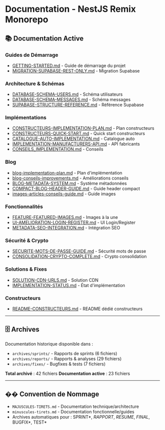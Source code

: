 # Documentation - NestJS Remix Monorepo

## 📚 Documentation Active

### Guides de Démarrage
- [GETTING-STARTED.md](./GETTING-STARTED.md) - Guide de démarrage du projet
- [MIGRATION-SUPABASE-REST-ONLY.md](./MIGRATION-SUPABASE-REST-ONLY.md) - Migration Supabase

### Architecture & Schémas
- [DATABASE-SCHEMA-USERS.md](./DATABASE-SCHEMA-USERS.md) - Schéma utilisateurs
- [DATABASE-SCHEMA-MESSAGES.md](./DATABASE-SCHEMA-MESSAGES.md) - Schéma messages
- [SUPABASE-STRUCTURE-REFERENCE.md](./SUPABASE-STRUCTURE-REFERENCE.md) - Référence Supabase

### Implémentations
- [CONSTRUCTEURS-IMPLEMENTATION-PLAN.md](./CONSTRUCTEURS-IMPLEMENTATION-PLAN.md) - Plan constructeurs
- [CONSTRUCTEURS-QUICK-START.md](./CONSTRUCTEURS-QUICK-START.md) - Quick start constructeurs
- [CATALOGUE-AUTO-IMPLEMENTATION.md](./CATALOGUE-AUTO-IMPLEMENTATION.md) - Catalogue auto
- [IMPLEMENTATION-MANUFACTURERS-API.md](./IMPLEMENTATION-MANUFACTURERS-API.md) - API fabricants
- [CONSEILS_IMPLEMENTATION.md](./CONSEILS_IMPLEMENTATION.md) - Conseils

### Blog
- [blog-implementation-plan.md](./blog-implementation-plan.md) - Plan d'implémentation
- [blog-conseils-improvements.md](./blog-conseils-improvements.md) - Améliorations conseils
- [BLOG-METADATA-SYSTEM.md](./BLOG-METADATA-SYSTEM.md) - Système métadonnées
- [COMPACT-BLOG-HEADER-GUIDE.md](./COMPACT-BLOG-HEADER-GUIDE.md) - Guide header compact
- [images-articles-conseils-guide.md](./images-articles-conseils-guide.md) - Guide images

### Fonctionnalités
- [FEATURE-FEATURED-IMAGES.md](./FEATURE-FEATURED-IMAGES.md) - Images à la une
- [UI-AMELIORATION-LOGIN-REGISTER.md](./UI-AMELIORATION-LOGIN-REGISTER.md) - UI Login/Register
- [METADATA-SEO-INTEGRATION.md](./METADATA-SEO-INTEGRATION.md) - Intégration SEO

### Sécurité & Crypto
- [SECURITE-MOTS-DE-PASSE-GUIDE.md](./SECURITE-MOTS-DE-PASSE-GUIDE.md) - Sécurité mots de passe
- [CONSOLIDATION-CRYPTO-COMPLETE.md](./CONSOLIDATION-CRYPTO-COMPLETE.md) - Crypto consolidation

### Solutions & Fixes
- [SOLUTION-CDN-URLS.md](./SOLUTION-CDN-URLS.md) - Solution CDN
- [IMPLEMENTATION-STATUS.md](./IMPLEMENTATION-STATUS.md) - État d'implémentation

### Constructeurs
- [README-CONSTRUCTEURS.md](./README-CONSTRUCTEURS.md) - README dédié constructeurs

---

## 🗄️ Archives

Documentation historique disponible dans :
- `archives/sprints/` - Rapports de sprints (6 fichiers)
- `archives/reports/` - Rapports & analyses (29 fichiers)
- `archives/fixes/` - Bugfixes & tests (7 fichiers)

**Total archivé** : 42 fichiers
**Documentation active** : 23 fichiers

---

## �� Convention de Nommage

- `MAJUSCULES-TIRETS.md` - Documentation technique/architecture
- `minuscules-tirets.md` - Documentation fonctionnelle/guides
- Archives automatiques pour : SPRINT*, *RAPPORT*, *RESUME*, *FINAL*, BUGFIX*, TEST*
